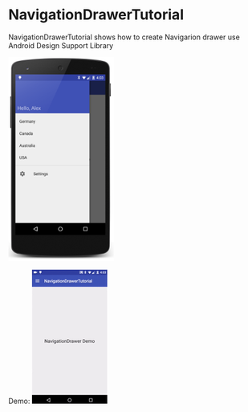 # NavigationDrawerTutorial
NavigationDrawerTutorial  shows how to create Navigarion drawer use Android Design Support Library

<img src="https://github.com/AlexZhukovich/NavigationDrawerTutorial/blob/master/screenshots/NavigationDrawerDemo.png" width="210px" height="407px" />

Demo:
<img src="https://github.com/AlexZhukovich/NavigationDrawerTutorial/blob/master/screenshots/NavigationDrawerDemoGIF.gif" />
